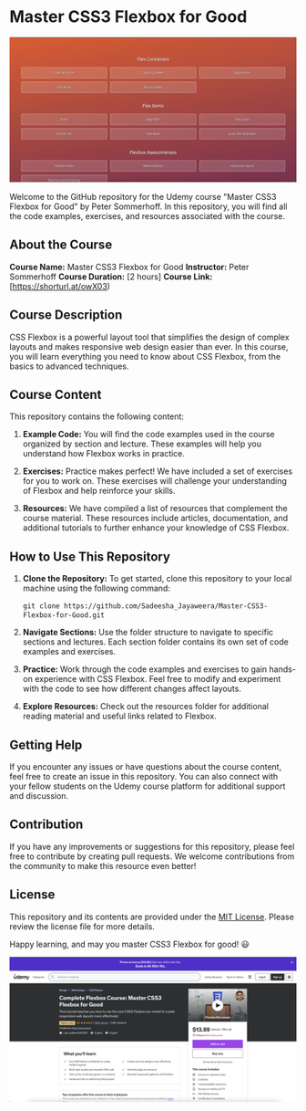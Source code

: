 # Master CSS3 Flexbox for Good

<img src="./image.png">

Welcome to the GitHub repository for the Udemy course "Master CSS3 Flexbox for Good" by Peter Sommerhoff. In this repository, you will find all the code examples, exercises, and resources associated with the course.

## About the Course

**Course Name:** Master CSS3 Flexbox for Good
**Instructor:** Peter Sommerhoff
**Course Duration:** [2 hours]
**Course Link:** [https://shorturl.at/owX03)

## Course Description

CSS Flexbox is a powerful layout tool that simplifies the design of complex layouts and makes responsive web design easier than ever. In this course, you will learn everything you need to know about CSS Flexbox, from the basics to advanced techniques.

## Course Content

This repository contains the following content:

1. **Example Code:** You will find the code examples used in the course organized by section and lecture. These examples will help you understand how Flexbox works in practice.

2. **Exercises:** Practice makes perfect! We have included a set of exercises for you to work on. These exercises will challenge your understanding of Flexbox and help reinforce your skills.

3. **Resources:** We have compiled a list of resources that complement the course material. These resources include articles, documentation, and additional tutorials to further enhance your knowledge of CSS Flexbox.

## How to Use This Repository

1. **Clone the Repository:** To get started, clone this repository to your local machine using the following command:

   ```
   git clone https://github.com/Sadeesha_Jayaweera/Master-CSS3-Flexbox-for-Good.git
   ```

2. **Navigate Sections:** Use the folder structure to navigate to specific sections and lectures. Each section folder contains its own set of code examples and exercises.

3. **Practice:** Work through the code examples and exercises to gain hands-on experience with CSS Flexbox. Feel free to modify and experiment with the code to see how different changes affect layouts.

4. **Explore Resources:** Check out the resources folder for additional reading material and useful links related to Flexbox.

## Getting Help

If you encounter any issues or have questions about the course content, feel free to create an issue in this repository. You can also connect with your fellow students on the Udemy course platform for additional support and discussion.

## Contribution

If you have any improvements or suggestions for this repository, please feel free to contribute by creating pull requests. We welcome contributions from the community to make this resource even better!

## License

This repository and its contents are provided under the [MIT License](LICENSE). Please review the license file for more details.

Happy learning, and may you master CSS3 Flexbox for good! 😃

<img src="./Course Banner.png">

